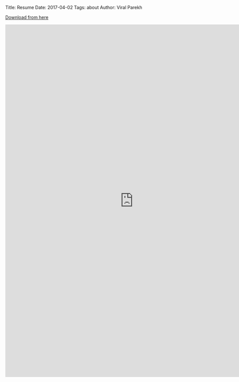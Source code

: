 Title: Resume
Date: 2017-04-02
Tags: about
Author: Viral Parekh


<a href="https://researchweb.iiit.ac.in/~parekh.viral/pdfs/viral_parekh_resume.pdf"> Download from here </a>

<iframe src="https://docs.google.com/gview?url=https://researchweb.iiit.ac.in/~parekh.viral/pdfs/viral_parekh_resume.pdf&embedded=true" 
style="width:800px; height:1100px;" frameborder="0"></iframe>





